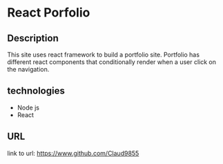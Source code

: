 # React Porfolio

## Description
This site uses react framework to build a portfolio site. Portfolio has different react components that conditionally render when a user click on the navigation. 

## technologies
- Node js
- React

## URL
link to url: https://www.github.com/Claud9855
